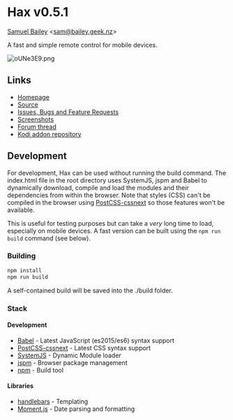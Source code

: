 # Hax v0.5.1

[Samuel Bailey](http://bailey.geek.nz) <[sam@bailey.geek.nz](mailto:sam@bailey.geek.nz)>


A fast and simple remote control for mobile devices.

![oUNe3E9.png](https://bitbucket.org/repo/dMaXXg/images/3495096627-oUNe3E9.png)


## Links
 * [Homepage](http://bailey.geek.nz/remote)
 * [Source](https://github.com/bailus/hax)
 * [Issues, Bugs and Feature Requests](https://github.com/bailus/hax/issues)
 * [Screenshots](http://imgur.com/a/ss0uj)
 * [Forum thread](http://forum.kodi.tv/showthread.php?tid=270698)
 * [Kodi addon repository](http://addons.kodi.tv/show/webinterface.hax/)


## Development
For development, Hax can be used without running the build command. The index.html file in the root directory uses SystemJS, jspm and Babel to dynamically download, compile and load the modules and their dependencies from within the browser. Note that styles (CSS) can't be compiled in the browser using [PostCSS-cssnext](http://cssnext.io/) so those features won't be available.

This is useful for testing purposes but can take a *very* long time to load, especially on mobile devices. A fast version can be built using the `npm run build` command (see below).


### Building
```bash
npm install
npm run build
```

A self-contained build will be saved into the ./build folder.


### Stack
#### Development
 * [Babel](https://babeljs.io/) - Latest JavaScript (es2015/es6) syntax support
 * [PostCSS-cssnext](http://cssnext.io/) - Latest CSS syntax support
 * [SystemJS](https://github.com/systemjs/systemjs) - Dynamic Module loader
 * [jspm](http://jspm.io/) - Browser package management
 * [npm](https://www.npmjs.com/) - Build tool

#### Libraries
 * [handlebars](http://handlebarsjs.com/) - Templating
 * [Moment.js](http://momentjs.com/) - Date parsing and formatting